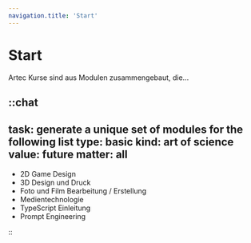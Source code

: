 ```yaml
---
navigation.title: 'Start'
---
```


# Start

Artec Kurse sind aus Modulen zusammengebaut, die...

::chat
---
task: generate a unique set of modules for the following list
type: basic
kind: art of science
value: future
matter: all
---

- 2D Game Design
- 3D Design und Druck
- Foto und Film Bearbeitung / Erstellung
- Medientechnologie
- TypeScript Einleitung
- Prompt Engineering

::
